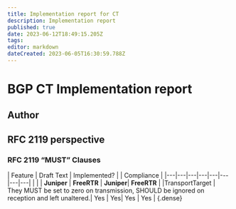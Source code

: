 ```yaml
---
title: Implementation report for CT 
description: Implementation report 
published: true
date: 2023-06-12T18:49:15.205Z
tags: 
editor: markdown
dateCreated: 2023-06-05T16:30:59.788Z
---
```


#  BGP CT Implementation report

## Author

## RFC 2119 perspective 

### RFC 2119 “MUST” Clauses 

| Feature  | Draft Text  |	 Implemented?  | | Compliance |
|---|---|---|---|---|---|---|---|
| | |	**Juniper** | **FreeRTR**  | **Juniper**| **FreeRTR** |
|TransportTarget | They MUST be set to zero on transmission, SHOULD be ignored on reception and  left unaltered.| Yes |	Yes| Yes | Yes |
{.dense}